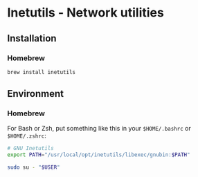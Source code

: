 # Inetutils - Network utilities

## Installation

### Homebrew

```sh
brew install inetutils
```

## Environment

### Homebrew

For Bash or Zsh, put something like this in your `$HOME/.bashrc` or `$HOME/.zshrc`:

```sh
# GNU Inetutils
export PATH="/usr/local/opt/inetutils/libexec/gnubin:$PATH"
```

```sh
sudo su - "$USER"
```
